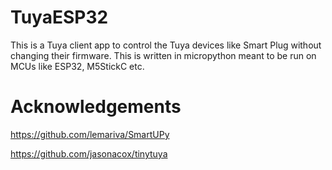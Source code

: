 # TuyaESP32
This is a Tuya client app to control the Tuya devices like Smart Plug without changing their firmware. This is written in micropython meant to be run on MCUs like ESP32, M5StickC etc. 

# Acknowledgements
https://github.com/lemariva/SmartUPy

https://github.com/jasonacox/tinytuya
